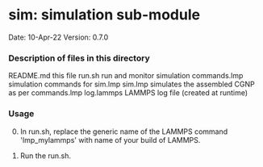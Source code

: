 # sim: simulation sub-module

Date:               10-Apr-22
Version:            0.7.0

### Description of files in this directory
README.md           this file
run.sh              run and monitor simulation
commands.lmp        simulation commands for sim.lmp
sim.lmp             simulates the assembled CGNP as per commands.lmp
log.lammps          LAMMPS log file (created at runtime)


### Usage
0. In run.sh, replace the generic name of the LAMMPS command 'lmp_mylammps'
   with name of your build of LAMMPS.

1. Run the run.sh.
